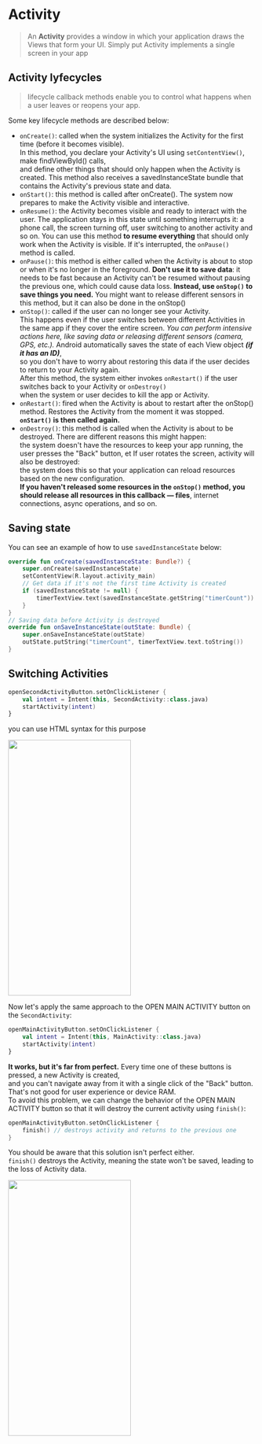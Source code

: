 # Activity

> An **Activity** provides a window in which your application draws the Views that form your UI. Simply put Activity implements a single screen in your app


## Activity lyfecycles

> lifecycle callback methods enable you to control what happens when a user leaves or reopens your app.

Some key lifecycle methods are described below:
- `onCreate()`: called when the system initializes the Activity for the first time (before it becomes visible).   
  In this method, you declare your Activity's UI using `setContentView()`, make findViewById() calls,  
  and define other things that should only happen when the Activity is created.
  This method also receives a savedInstanceState bundle that contains the Activity's previous state and data.
- `onStart()`: this method is called after onCreate(). The system now prepares to make the Activity visible and interactive.
- `onResume()`: the Activity becomes visible and ready to interact with the user. The application stays in this state until something interrupts it: 
  a phone call, the screen turning off, user switching to another activity and so on.
  You can use this method **to resume everything** that should only work when the Activity is visible. If it's interrupted, the `onPause()` method is called.
- `onPause()`: this method is either called when the Activity is about to stop or when it's no longer in the foreground. **Don't use it to save data**:
  it needs to be fast because an Activity can't be resumed without pausing the previous one, which could cause data loss.
  **Instead, use `onStop()` to save things you need.** You might want to release different sensors in this method, but it can also be done in the onStop()
- `onStop()`: called if the user can no longer see your Activity.  
  This happens even if the user switches between different Activities in the same app if they cover the entire screen.
  _You can perform intensive actions here, like saving data or releasing different sensors (camera, GPS, etc.)._
   Android automatically saves the state of each View object **_(if it has an ID)_**,  
   so you don't have to worry about restoring this data if the user decides to return to your Activity again.  
   After this method, the system either invokes `onRestart()` if the user switches back to your Activity or `onDestroy()`  
   when the system or user decides to kill the app or Activity.
 - `onRestart()`: fired when the Activity is about to restart after the onStop() method. Restores the Activity from the moment it was stopped. **`onStart()` is then called again.**
 - `onDestroy()`: this method is called when the Activity is about to be destroyed. There are different reasons this might happen:  
   the system doesn't have the resources to keep your app running, the user presses the "Back" button, et
   If user rotates the screen, activity will also be destroyed:  
   the system does this so that your application can reload resources based on the new configuration.  
   **If you haven't released some resources in the `onStop()` method, you should release all resources in this callback — files**, internet connections, async operations, and so on.
  
## Saving state
  
You can see an example of how to use `savedInstanceState` below:

```kotlin
override fun onCreate(savedInstanceState: Bundle?) {
    super.onCreate(savedInstanceState)
    setContentView(R.layout.activity_main)
    // Get data if it's not the first time Activity is created
    if (savedInstanceState != null) {
        timerTextView.text(savedInstanceState.getString("timerCount"))
    }
}
// Saving data before Activity is destroyed
override fun onSaveInstanceState(outState: Bundle) {
    super.onSaveInstanceState(outState)
    outState.putString("timerCount", timerTextView.text.toString())
}
```

## Switching Activities

```kotlin
openSecondActivityButton.setOnClickListener {
    val intent = Intent(this, SecondActivity::class.java)
    startActivity(intent)
}
```


you can use HTML syntax for this purpose

<div style= "text-align: left;"><img src="https://user-images.githubusercontent.com/63263301/202726814-36d0e9de-df1d-4e4c-9650-e269844b7096.gif" width="250" height="520"/></div>

Now let's apply the same approach to the OPEN MAIN ACTIVITY button on the `SecondActivity`:

```kotlin
openMainActivityButton.setOnClickListener {
    val intent = Intent(this, MainActivity::class.java)
    startActivity(intent)
}
```

**It works, but it's far from perfect.** Every time one of these buttons is pressed, a new Activity is created,  
and you can't navigate away from it with a single click of the "Back" button. That's not good for user experience or device RAM.  
To avoid this problem, we can change the behavior of the OPEN MAIN ACTIVITY button so that it will destroy the current activity using `finish()`:

```kotlin
openMainActivityButton.setOnClickListener {
    finish() // destroys activity and returns to the previous one
}
```

You should be aware that this solution isn't perfect either.  
`finish()` destroys the Activity, meaning the state won't be saved, leading to the loss of Activity data.

<img src="https://user-images.githubusercontent.com/63263301/202727367-fe18fe1b-bba7-4545-ab0e-e5e8f78a3a7d.gif" width="250" height="520"/>
